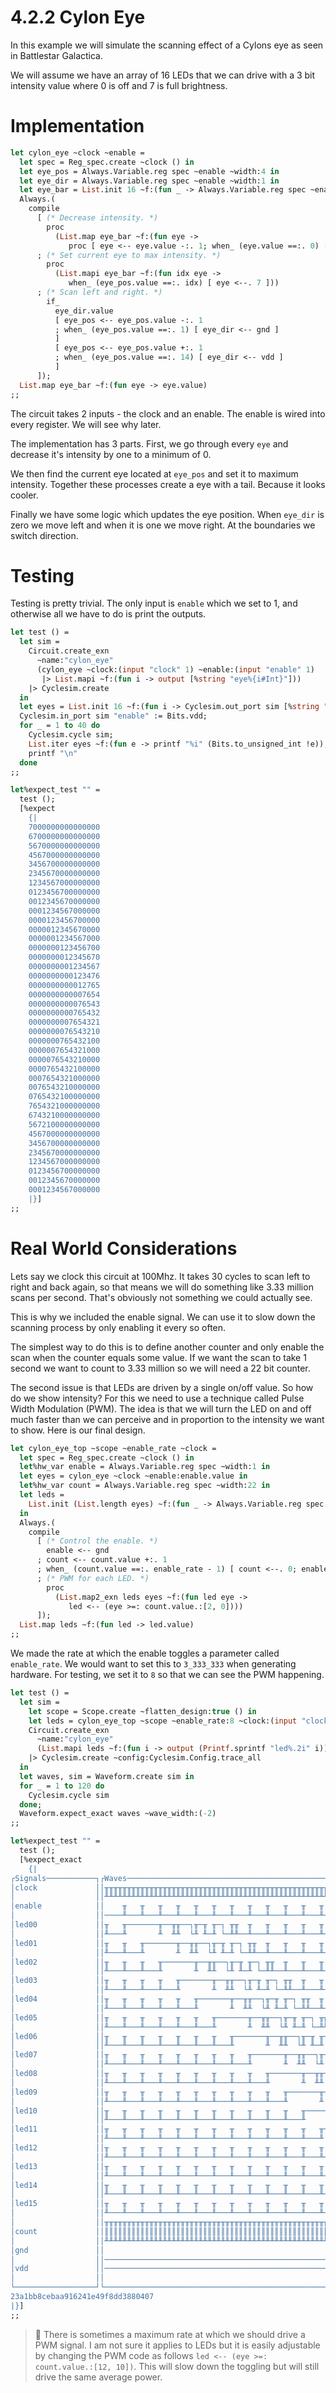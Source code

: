 # 4.2.2 Cylon Eye

In this example we will simulate the scanning effect of a Cylons eye as seen in Battlestar
Galactica.

We will assume we have an array of 16 LEDs that we can drive with a 3 bit intensity value
where 0 is off and 7 is full brightness.

# Implementation

<!-- $MDX file=./lib/cylon.ml,part=cylon_eye -->
```ocaml
let cylon_eye ~clock ~enable =
  let spec = Reg_spec.create ~clock () in
  let eye_pos = Always.Variable.reg spec ~enable ~width:4 in
  let eye_dir = Always.Variable.reg spec ~enable ~width:1 in
  let eye_bar = List.init 16 ~f:(fun _ -> Always.Variable.reg spec ~enable ~width:3) in
  Always.(
    compile
      [ (* Decrease intensity. *)
        proc
          (List.map eye_bar ~f:(fun eye ->
             proc [ eye <-- eye.value -:. 1; when_ (eye.value ==:. 0) [ eye <--. 0 ] ]))
      ; (* Set current eye to max intensity. *)
        proc
          (List.mapi eye_bar ~f:(fun idx eye ->
             when_ (eye_pos.value ==:. idx) [ eye <--. 7 ]))
      ; (* Scan left and right. *)
        if_
          eye_dir.value
          [ eye_pos <-- eye_pos.value -:. 1
          ; when_ (eye_pos.value ==:. 1) [ eye_dir <-- gnd ]
          ]
          [ eye_pos <-- eye_pos.value +:. 1
          ; when_ (eye_pos.value ==:. 14) [ eye_dir <-- vdd ]
          ]
      ]);
  List.map eye_bar ~f:(fun eye -> eye.value)
;;
```

The circuit takes 2 inputs - the clock and an enable. The enable is wired into every
register. We will see why later.

The implementation has 3 parts. First, we go through every `eye` and decrease it's intensity
by one to a minimum of 0.

We then find the current eye located at `eye_pos` and set it to maximum intensity. Together
these processes create a eye with a tail.  Because it looks cooler.

Finally we have some logic which updates the eye position. When `eye_dir` is zero we move
left and when it is one we move right. At the boundaries we switch direction.

# Testing

Testing is pretty trivial. The only input is `enable` which we set to 1, and otherwise all
we have to do is print the outputs.

<!-- $MDX file=./lib/cylon.ml,part=testbench -->
```ocaml
let test () =
  let sim =
    Circuit.create_exn
      ~name:"cylon_eye"
      (cylon_eye ~clock:(input "clock" 1) ~enable:(input "enable" 1)
       |> List.mapi ~f:(fun i -> output [%string "eye%{i#Int}"]))
    |> Cyclesim.create
  in
  let eyes = List.init 16 ~f:(fun i -> Cyclesim.out_port sim [%string "eye%{i#Int}"]) in
  Cyclesim.in_port sim "enable" := Bits.vdd;
  for _ = 1 to 40 do
    Cyclesim.cycle sim;
    List.iter eyes ~f:(fun e -> printf "%i" (Bits.to_unsigned_int !e));
    printf "\n"
  done
;;

let%expect_test "" =
  test ();
  [%expect
    {|
    7000000000000000
    6700000000000000
    5670000000000000
    4567000000000000
    3456700000000000
    2345670000000000
    1234567000000000
    0123456700000000
    0012345670000000
    0001234567000000
    0000123456700000
    0000012345670000
    0000001234567000
    0000000123456700
    0000000012345670
    0000000001234567
    0000000000123476
    0000000000012765
    0000000000007654
    0000000000076543
    0000000000765432
    0000000007654321
    0000000076543210
    0000000765432100
    0000007654321000
    0000076543210000
    0000765432100000
    0007654321000000
    0076543210000000
    0765432100000000
    7654321000000000
    6743210000000000
    5672100000000000
    4567000000000000
    3456700000000000
    2345670000000000
    1234567000000000
    0123456700000000
    0012345670000000
    0001234567000000
    |}]
;;
```

# Real World Considerations

Lets say we clock this circuit at 100Mhz. It takes 30 cycles to scan left to right and
back again, so that means we will do something like 3.33 million scans per second. That's
obviously not something we could actually see.

This is why we included the enable signal. We can use it to slow down the scanning process
by only enabling it every so often.

The simplest way to do this is to define another counter and only enable the scan when the
counter equals some value. If we want the scan to take 1 second we want to count to 3.33
million so we will need a 22 bit counter.

The second issue is that LEDs are driven by a single on/off value. So how do we show
intensity? For this we need to use a technique called Pulse Width Modulation (PWM). The
idea is that we will turn the LED on and off much faster than we can perceive and in
proportion to the intensity we want to show.  Here is our final design.


<!-- $MDX file=./lib/cylon.ml,part=cylon_top -->
```ocaml
let cylon_eye_top ~scope ~enable_rate ~clock =
  let spec = Reg_spec.create ~clock () in
  let%hw_var enable = Always.Variable.reg spec ~width:1 in
  let eyes = cylon_eye ~clock ~enable:enable.value in
  let%hw_var count = Always.Variable.reg spec ~width:22 in
  let leds =
    List.init (List.length eyes) ~f:(fun _ -> Always.Variable.reg spec ~width:1)
  in
  Always.(
    compile
      [ (* Control the enable. *)
        enable <-- gnd
      ; count <-- count.value +:. 1
      ; when_ (count.value ==:. enable_rate - 1) [ count <--. 0; enable <-- vdd ]
      ; (* PWM for each LED. *)
        proc
          (List.map2_exn leds eyes ~f:(fun led eye ->
             led <-- (eye >=: count.value.:[2, 0])))
      ]);
  List.map leds ~f:(fun led -> led.value)
;;
```

We made the rate at which the enable toggles a parameter called `enable_rate`. We would
want to set this to `3_333_333` when generating hardware. For testing, we set it to `8` so
that we can see the PWM happening.

<!-- $MDX file=./lib/cylon.ml,part=cylon_top_test -->
```ocaml
let test () =
  let sim =
    let scope = Scope.create ~flatten_design:true () in
    let leds = cylon_eye_top ~scope ~enable_rate:8 ~clock:(input "clock" 1) in
    Circuit.create_exn
      ~name:"cylon_eye"
      (List.mapi leds ~f:(fun i -> output (Printf.sprintf "led%.2i" i)))
    |> Cyclesim.create ~config:Cyclesim.Config.trace_all
  in
  let waves, sim = Waveform.create sim in
  for _ = 1 to 120 do
    Cyclesim.cycle sim
  done;
  Waveform.expect_exact waves ~wave_width:(-2)
;;

let%expect_test "" =
  test ();
  [%expect_exact
    {|
┌Signals───────────┐┌Waves───────────────────────────────────────────────────────────────┐
│clock             ││╥╥╥╥╥╥╥╥╥╥╥╥╥╥╥╥╥╥╥╥╥╥╥╥╥╥╥╥╥╥╥╥╥╥╥╥╥╥╥╥╥╥╥╥╥╥╥╥╥╥╥╥╥╥╥╥╥╥╥╥╥╥╥╥╥╥╥╥│
│                  ││╨╨╨╨╨╨╨╨╨╨╨╨╨╨╨╨╨╨╨╨╨╨╨╨╨╨╨╨╨╨╨╨╨╨╨╨╨╨╨╨╨╨╨╨╨╨╨╨╨╨╨╨╨╨╨╨╨╨╨╨╨╨╨╨╨╨╨╨│
│enable            ││    ╥   ╥   ╥   ╥   ╥   ╥   ╥   ╥   ╥   ╥   ╥   ╥   ╥   ╥           │
│                  ││────╨───╨───╨───╨───╨───╨───╨───╨───╨───╨───╨───╨───╨───╨───        │
│led00             ││╥   ╥───────╥──╥╥──┐╥─╥ ╥─┐ ╥╥  ╥   ╥   ╥   ╥   ╥   ╥   ╥           │
│                  ││╨───╨       ╨  ╨╨  └╨ ╨─╨ └─╨╨──╨───╨───╨───╨───╨───╨───╨───        │
│led01             ││╥   ╥   ╥───────╥──╥╥──┐╥─╥ ╥─┐ ╥╥  ╥   ╥   ╥   ╥   ╥   ╥           │
│                  ││╨───╨───╨       ╨  ╨╨  └╨ ╨─╨ └─╨╨──╨───╨───╨───╨───╨───╨───        │
│led02             ││╥   ╥   ╥   ╥───────╥──╥╥──┐╥─╥ ╥─┐ ╥╥  ╥   ╥   ╥   ╥   ╥           │
│                  ││╨───╨───╨───╨       ╨  ╨╨  └╨ ╨─╨ └─╨╨──╨───╨───╨───╨───╨───        │
│led03             ││╥   ╥   ╥   ╥   ╥───────╥──╥╥──┐╥─╥ ╥─┐ ╥╥  ╥   ╥   ╥   ╥           │
│                  ││╨───╨───╨───╨───╨       ╨  ╨╨  └╨ ╨─╨ └─╨╨──╨───╨───╨───╨───        │
│led04             ││╥   ╥   ╥   ╥   ╥   ╥───────╥──╥╥──┐╥─╥ ╥─┐ ╥╥  ╥   ╥   ╥           │
│                  ││╨───╨───╨───╨───╨───╨       ╨  ╨╨  └╨ ╨─╨ └─╨╨──╨───╨───╨───        │
│led05             ││╥   ╥   ╥   ╥   ╥   ╥   ╥───────╥──╥╥──┐╥─╥ ╥─┐ ╥╥  ╥   ╥           │
│                  ││╨───╨───╨───╨───╨───╨───╨       ╨  ╨╨  └╨ ╨─╨ └─╨╨──╨───╨───        │
│led06             ││╥   ╥   ╥   ╥   ╥   ╥   ╥   ╥───────╥──╥╥──┐╥─╥ ╥─┐ ╥╥  ╥           │
│                  ││╨───╨───╨───╨───╨───╨───╨───╨       ╨  ╨╨  └╨ ╨─╨ └─╨╨──╨───        │
│led07             ││╥   ╥   ╥   ╥   ╥   ╥   ╥   ╥   ╥───────╥──╥╥──┐╥─╥ ╥─┐ ╥╥          │
│                  ││╨───╨───╨───╨───╨───╨───╨───╨───╨       ╨  ╨╨  └╨ ╨─╨ └─╨╨──        │
│led08             ││╥   ╥   ╥   ╥   ╥   ╥   ╥   ╥   ╥   ╥───────╥──╥╥──┐╥─╥ ╥─┐         │
│                  ││╨───╨───╨───╨───╨───╨───╨───╨───╨───╨       ╨  ╨╨  └╨ ╨─╨ └─        │
│led09             ││╥   ╥   ╥   ╥   ╥   ╥   ╥   ╥   ╥   ╥   ╥───────╥──╥╥──┐╥─╥         │
│                  ││╨───╨───╨───╨───╨───╨───╨───╨───╨───╨───╨       ╨  ╨╨  └╨ ╨─        │
│led10             ││╥   ╥   ╥   ╥   ╥   ╥   ╥   ╥   ╥   ╥   ╥   ╥───────╥──╥╥──┐        │
│                  ││╨───╨───╨───╨───╨───╨───╨───╨───╨───╨───╨───╨       ╨  ╨╨  └        │
│led11             ││╥   ╥   ╥   ╥   ╥   ╥   ╥   ╥   ╥   ╥   ╥   ╥   ╥───────╥──╥        │
│                  ││╨───╨───╨───╨───╨───╨───╨───╨───╨───╨───╨───╨───╨       ╨  ╨        │
│led12             ││╥   ╥   ╥   ╥   ╥   ╥   ╥   ╥   ╥   ╥   ╥   ╥   ╥   ╥───────        │
│                  ││╨───╨───╨───╨───╨───╨───╨───╨───╨───╨───╨───╨───╨───╨               │
│led13             ││╥   ╥   ╥   ╥   ╥   ╥   ╥   ╥   ╥   ╥   ╥   ╥   ╥   ╥   ╥───        │
│                  ││╨───╨───╨───╨───╨───╨───╨───╨───╨───╨───╨───╨───╨───╨───╨           │
│led14             ││╥   ╥   ╥   ╥   ╥   ╥   ╥   ╥   ╥   ╥   ╥   ╥   ╥   ╥   ╥           │
│                  ││╨───╨───╨───╨───╨───╨───╨───╨───╨───╨───╨───╨───╨───╨───╨───        │
│led15             ││╥   ╥   ╥   ╥   ╥   ╥   ╥   ╥   ╥   ╥   ╥   ╥   ╥   ╥   ╥           │
│                  ││╨───╨───╨───╨───╨───╨───╨───╨───╨───╨───╨───╨───╨───╨───╨───        │
│                  ││╥╥╥╥╥╥╥╥╥╥╥╥╥╥╥╥╥╥╥╥╥╥╥╥╥╥╥╥╥╥╥╥╥╥╥╥╥╥╥╥╥╥╥╥╥╥╥╥╥╥╥╥╥╥╥╥╥╥╥╥        │
│count             ││║║║║║║║║║║║║║║║║║║║║║║║║║║║║║║║║║║║║║║║║║║║║║║║║║║║║║║║║║║║║        │
│                  ││╨╨╨╨╨╨╨╨╨╨╨╨╨╨╨╨╨╨╨╨╨╨╨╨╨╨╨╨╨╨╨╨╨╨╨╨╨╨╨╨╨╨╨╨╨╨╨╨╨╨╨╨╨╨╨╨╨╨╨╨        │
│gnd               ││                                                                    │
│                  ││────────────────────────────────────────────────────────────        │
│vdd               ││────────────────────────────────────────────────────────────        │
│                  ││                                                                    │
└──────────────────┘└────────────────────────────────────────────────────────────────────┘
23a1bb8cebaa916241e49f8dd3880407
|}]
;;
```

> 📝 There is sometimes a maximum rate at which we should drive a PWM signal. I am not
> sure it applies to LEDs but it is easily adjustable by changing the PWM code as follows
> `led <-- (eye >=: count.value.:[12, 10])`. This will slow down the toggling but will
> still drive the same average power.
